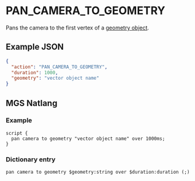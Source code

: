 # PAN_CAMERA_TO_GEOMETRY

Pans the camera to the first vertex of a [geometry object](../vector_objects).

## Example JSON

```json
{
  "action": "PAN_CAMERA_TO_GEOMETRY",
  "duration": 1000,
  "geometry": "vector object name"
}
```

## MGS Natlang

### Example

```mgs
script {
  pan camera to geometry "vector object name" over 1000ms;
}
```

### Dictionary entry

```
pan camera to geometry $geometry:string over $duration:duration (;)
```
